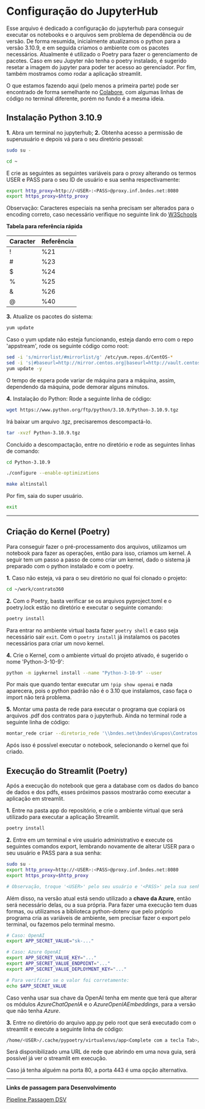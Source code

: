 # Configuração do JupyterHub 

Esse arquivo é dedicado a configuração do jupyterhub para conseguir executar os notebooks e o arquivos sem problema de dependência ou de versão. De forma resumida, inicialmente atualizamos o python para a versão 3.10.9, e em seguida criamos o ambiente com os pacotes necessários.  Atualmente é utilizado o Poetry para fazer o gerenciamento de pacotes. Caso em seu Jupyter não tenha o poetry instalado, é sugerido resetar a imagem do jupyter para poder ter acesso ao gerenciador. Por fim, também mostramos como rodar a aplicação streamlit. 

O que estamos fazendo aqui (pelo menos a primeira parte) pode ser encontrado de forma semelhante no [Colabore](https://colabore.bndes.net/wikis/home?lang=pt-br#!/wiki/W4447880f6d58_437d_b95a_c73d04a3510c/page/Python%20mais%20novo%20no%20JupyterHub), com algumas linhas de código no terminal diferente, porém no fundo é a mesma ideia.

## Instalação Python 3.10.9

**1.** Abra um terminal no jupyterhub;
**2.** Obtenha acesso a permissão de superusuário e depois vá para o seu diretório pessoal:

```bash
sudo su -

cd ~
```

E crie as seguintes as seguintes variáveis para o proxy alterando os termos USER e PASS para o seu ID de usuário e sua senha respectivamente:

```bash
export http_proxy=http://<USER>:<PASS>@proxy.inf.bndes.net:8080
export https_proxy=$http_proxy
```

Observação: Caracteres especiais na senha precisam ser alterados para o encoding correto, caso necessário verifique no seguinte link do [W3Schools](https://www.w3schools.com/tags/ref_urlencode.ASP)

**Tabela para referência rápida**

| Caracter    | Referência |
| -------- | ------- |
| !  | %21    |
| #  | %23    |
| $  | %24    |
| %  | %25    |
| &  | %26    |
| @  | %40    |


**3.** Atualize os pacotes do sistema:

```bash
yum update
```

Caso o yum update não esteja funcionando, esteja dando erro com o repo 'appstream', rode os seguinte código como root:
```bash
sed -i 's/mirrorlist/#mirrorlist/g' /etc/yum.repos.d/CentOS-*
sed -i 's|#baseurl=http://mirror.centos.org|baseurl=http://vault.centos.org|g' /etc/yum.repos.d/CentOS-*
yum update -y
```



O tempo de espera pode variar de máquina para a máquina, assim, dependendo da máquina, pode demorar alguns minutos.

**4.** Instalação do Python:
Rode a seguinte linha de código:

```bash
wget https://www.python.org/ftp/python/3.10.9/Python-3.10.9.tgz
```

Irá baixar um arquivo .tgz, precisaremos descompactá-lo.  

```bash
tar -xvzf Python-3.10.9.tgz
```

Concluido a descompactação, entre no diretório e rode as seguintes linhas de comando:

```bash 
cd Python-3.10.9

./configure --enable-optimizations

make altinstall
```

Por fim, saia do super usuário.

```bash
exit
```

---

## Criação do Kernel (Poetry)

Para conseguir fazer o pré-processamento dos arquivos, utilizamos um notebook para fazer as operações, então para isso, criamos um kernel. A seguir tem um passo a passo de como criar um kernel, dado o sistema já preparado com o python instalado e com o poetry.

**1.** Caso não esteja, vá para o seu diretório no qual foi clonado o projeto:

```bash
cd ~/work/contrato360
```

**2.** Com o Poetry, basta verificar se os arquivos pyproject.toml e o poetry.lock estão no diretório e executar o seguinte comando:

```bash
poetry install
```

Para entrar no ambiente virtual basta fazer `poetry shell` e caso seja necessário sair `exit`. Com o `poetry install` já instalamos os pacotes necessários para criar um novo kernel.


**4.** Crie o Kernel, com o ambiente virtual do projeto ativado, é sugerido o nome 'Python-3-10-9':

```bash
python -m ipykernel install --name "Python-3-10-9" --user
```

Por mais que quando tentar executar um `!pip show openai` e nada aparecera, pois o python padrão não é o 3.10 que instalamos, caso faça o import não terá problema.


**5.** Montar uma pasta de rede para executar o programa que copiará os arquivos .pdf dos contratos para o jupyterhub. Ainda no terminal rode a seguinte linha de código:

```bash
montar_rede criar --diretorio_rede '\\bndes.net\bndes\Grupos\Contratos ATI e AGIR\ATI'
```

Após isso é possível executar o notebook, selecionando o kernel que foi criado.

## Execução do Streamlit (Poetry)

Após a execução do notebook que gera a database com os dados do banco de dados e dos pdfs, esses próximos passos mostrarão como executar a aplicação em streamlit.

**1.** Entre na pasta app do repositório, e  crie o ambiente virtual que será utilizado para executar a aplicação Streamlit.

```bash
poetry install
```


**2.** Entre em um terminal e vire usuário administrativo e execute os seguintes comandos export, lembrando novamente de alterar USER para o seu usuário e PASS para a sua senha:

```bash
sudo su -
export http_proxy=http://<USER>:<PASS>@proxy.inf.bndes.net:8080
export https_proxy=$http_proxy

# Observação, troque '<USER>' pelo seu usuário e '<PASS>' pela sua senha, porém cuidado com caracteres especiais
```


Além disso, na versão atual está sendo utilizado a **chave da Azure**, então será necessário delas, ou a sua própria. Para fazer uma execução tem duas formas, ou utilizamos a biblioteca python-dotenv que pelo próprio programa cria as variáveis de ambiente, sem precisar fazer o export pelo terminal, ou fazemos pelo terminal mesmo.

```bash
# Caso: OpenAI
export APP_SECRET_VALUE="sk-..."

# Caso: Azure OpenAI
export APP_SECRET_VALUE_KEY="..."
export APP_SECRET_VALUE_ENDPOINT="..."
export APP_SECRET_VALUE_DEPLOYMENT_KEY="..."

# Para verificar se o valor foi corretamente:
echo $APP_SECRET_VALUE
```

Caso venha usar sua chave da OpenAI tenha em mente que terá que alterar os módulos _AzureChatOpenIA_ e o _AzureOpenIAEmbeddings_, para a versão que não tenha _Azure_.


**3.** Entre no diretório do arquivo app.py pelo root que será executado com o streamlit e execute a seguinte linha de código:

```bash
/home/<USER>/.cache/pypoetry/virtualenvs/app<Complete com a tecla Tab>/bin/streamlit run app1.py --server.port 80
```

Será disponibilizado uma URL de rede que abrindo em uma nova guia, será possível já ver o streamlit em execução.

Caso já tenha alguém na porta 80, a porta 443 é uma opção alternativa.

---


**Links de passagem para Desenvolvimento**

[Pipeline Passagem DSV](https://jenkins.bndes.net/job/DTL-contrato360-DockerPipeline/build?delay=0sec)


